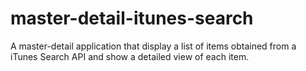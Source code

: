 # master-detail-itunes-search
A master-detail application that display a list of items obtained from a iTunes Search API and show a detailed view of each item. 
